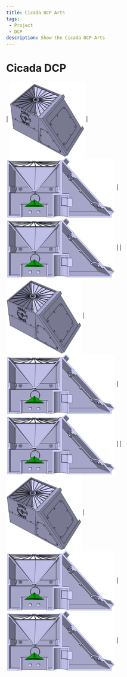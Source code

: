 ```yaml
---
title: Cicada DCP Arts
tags: 
 - Project
 - DCP
description: Show the Cicada DCP Arts
---
```


# Cicada DCP


| <img src="../../assets/img/CicadaDCP.png" align="center" height="auto" width="40%" style="max-width:250px"> | <img src="../../assets/img/CicadaDCPCut.png" align="center" height="auto" width="58%" style="max-width:350px">  | <img src="../../assets/img/CicadaDCPCut.png" align="center" height="auto" width="58%" style="max-width:350px"> |
| <img src="../../assets/img/CicadaDCP.png" align="center" height="auto" width="40%" style="max-width:250px"> | <img src="../../assets/img/CicadaDCPCut.png" align="center" height="auto" width="58%" style="max-width:350px">  | <img src="../../assets/img/CicadaDCPCut.png" align="center" height="auto" width="58%" style="max-width:350px"> |
| <img src="../../assets/img/CicadaDCP.png" align="center" height="auto" width="40%" style="max-width:250px"> | <img src="../../assets/img/CicadaDCPCut.png" align="center" height="auto" width="58%" style="max-width:350px">  | <img src="../../assets/img/CicadaDCPCut.png" align="center" height="auto" width="58%" style="max-width:350px"> |


